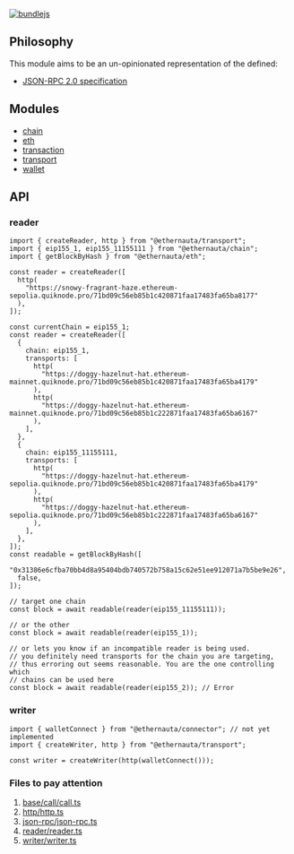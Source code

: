 [![bundlejs](https://deno.bundlejs.com/badge?q=@ethernauta/transaction@0.0.10&treeshake=[*])](https://deno.bundlejs.com/badge?q=@ethernauta/transaction@0.0.10&treeshake=[*])

## Philosophy

This module aims to be an un-opinionated representation of the defined:

- [JSON-RPC 2.0 specification](https://www.jsonrpc.org/specification)

## Modules

- [chain](https://github.com/niconiahi/ethernauta/blob/main/packages/chain/README.md)
- [eth](https://github.com/niconiahi/ethernauta/blob/main/packages/eth/README.md)
- [transaction](https://github.com/niconiahi/ethernauta/blob/main/packages/transaction/README.md)
- [transport](https://github.com/niconiahi/ethernauta/blob/main/packages/transport/README.md)
- [wallet](https://github.com/niconiahi/ethernauta/blob/main/packages/wallet/README.md)

## API

### reader

```tsx
import { createReader, http } from "@ethernauta/transport";
import { eip155_1, eip155_11155111 } from "@ethernauta/chain";
import { getBlockByHash } from "@ethernauta/eth";

const reader = createReader([
  http(
    "https://snowy-fragrant-haze.ethereum-sepolia.quiknode.pro/71bd09c56eb85b1c420871faa17483fa65ba8177"
  ),
]);

const currentChain = eip155_1;
const reader = createReader([
  {
    chain: eip155_1,
    transports: [
      http(
        "https://doggy-hazelnut-hat.ethereum-mainnet.quiknode.pro/71bd09c56eb85b1c420871faa17483fa65ba4179"
      ),
      http(
        "https://doggy-hazelnut-hat.ethereum-mainnet.quiknode.pro/71bd09c56eb85b1c222871faa17483fa65ba6167"
      ),
    ],
  },
  {
    chain: eip155_11155111,
    transports: [
      http(
        "https://doggy-hazelnut-hat.ethereum-sepolia.quiknode.pro/71bd09c56eb85b1c420871faa17483fa65ba4179"
      ),
      http(
        "https://doggy-hazelnut-hat.ethereum-sepolia.quiknode.pro/71bd09c56eb85b1c222871faa17483fa65ba6167"
      ),
    ],
  },
]);
const readable = getBlockByHash([
  "0x31386e6cfba70bb4d8a95404bdb740572b758a15c62e51ee912071a7b5be9e26",
  false,
]);

// target one chain
const block = await readable(reader(eip155_11155111));

// or the other
const block = await readable(reader(eip155_1));

// or lets you know if an incompatible reader is being used.
// you definitely need transports for the chain you are targeting,
// thus erroring out seems reasonable. You are the one controlling which
// chains can be used here
const block = await readable(reader(eip155_2)); // Error
```

### writer

```tsx
import { walletConnect } from "@ethernauta/connector"; // not yet implemented
import { createWriter, http } from "@ethernauta/transport";

const writer = createWriter(http(walletConnect()));
```

### Files to pay attention

1. [base/call/call.ts](src/base/call/call.ts)
2. [http/http.ts](src/http/http.ts)
3. [json-rpc/json-rpc.ts](src/json-rpc/json-rpc.ts)
4. [reader/reader.ts](src/reader/reader.ts)
5. [writer/writer.ts](src/writer/writer.ts)
